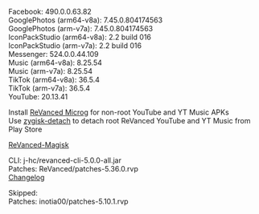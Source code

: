 Facebook: 490.0.0.63.82  
GooglePhotos (arm64-v8a): 7.45.0.804174563  
GooglePhotos (arm-v7a): 7.45.0.804174563  
IconPackStudio (arm64-v8a): 2.2 build 016  
IconPackStudio (arm-v7a): 2.2 build 016  
Messenger: 524.0.0.44.109  
Music (arm64-v8a): 8.25.54  
Music (arm-v7a): 8.25.54  
TikTok (arm64-v8a): 36.5.4  
TikTok (arm-v7a): 36.5.4  
YouTube: 20.13.41  

Install [ReVanced Microg](https://github.com/ReVanced/GmsCore/releases) for non-root YouTube and YT Music APKs  
Use [zygisk-detach](https://github.com/j-hc/zygisk-detach) to detach root ReVanced YouTube and YT Music from Play Store  

[ReVanced-Magisk](https://github.com/kingsmanvn1x32/ReVanced-Magisk)
  
CLI: j-hc/revanced-cli-5.0.0-all.jar  
Patches: ReVanced/patches-5.36.0.rvp  
[Changelog](https://github.com/ReVanced/revanced-patches/releases/tag/v5.36.0)  

Skipped:  
Patches: inotia00/patches-5.10.1.rvp      
